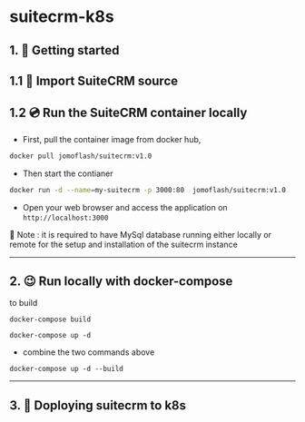 # suitecrm-k8s

## 1. :notebook: Getting started

## 1.1 :pencil: Import SuiteCRM source

## 1.2 :cd: Run the SuiteCRM container locally

- First, pull the container image from docker hub, 

```bash 
docker pull jomoflash/suitecrm:v1.0
```

- Then start the contianer

```bash
docker run -d --name=my-suitecrm -p 3000:80  jomoflash/suitecrm:v1.0
```

- Open your web browser and access the application on `http://localhost:3000`

:pushpin: Note : it is required to have MySql database running either locally or remote for the setup and installation of the suitecrm instance

---

## 2. :wink: Run locally with docker-compose

to build
```
docker-compose build
```
```
docker-compose up -d 
```

- combine the two commands above

```
docker-compose up -d --build
```

---

## 3. :rocket: Doploying suitecrm to k8s 